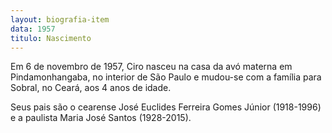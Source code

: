 ```yaml
---
layout: biografia-item
data: 1957
titulo: Nascimento
---
```

Em 6 de novembro de 1957, Ciro nasceu na casa da avó materna em Pindamonhangaba, no interior de São Paulo e mudou-se com a família para Sobral, no Ceará, aos 4 anos de idade.

<!-- more -->

Seus pais são o cearense José Euclides Ferreira Gomes Júnior (1918-1996)
e a paulista Maria José Santos (1928-2015).